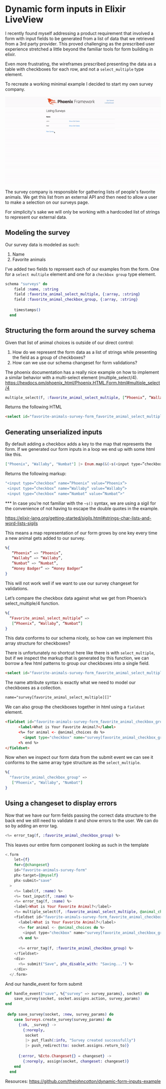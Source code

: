 # Dynamic form inputs in Elixir LiveView

I recently found myself addressing a product requirement that involved a form with input fields to be generated from a list of data that we retrieved from a 3rd party provider. This proved challenging as the prescribed user experience stretched a little beyond the familiar tools for form building in elixir.

Even more frustrating, the wireframes prescribed presenting the data as a table with checkboxes for each row, and not a `select_multiple` type element.

To recreate a working minimal example I decided to start my own survey company.

![error tags image](error_tags.gif)

The survey company is responsible for gathering lists of people's favorite animals. We get this list from an external API and then need to allow a user to make a selection on our surveys page.

For simplicity's sake we will only be working with a hardcoded list of strings to represent our external data.

## Modeling the survey

Our survey data is modeled as such:
1. Name
1. Favorite animals

I've added two fields to represent each of our examples from the form. One for a `select multiple` element and one for a `checkbox group` type element.
```elixir
schema "surveys" do
    field :name, :string
    field :favorite_animal_select_multiple, {:array, :string}
    field :favorite_animal_checkbox_group, {:array, :string}

    timestamps()
  end
```
## Structuring the form around the survey schema

Given that list of animal choices is outside of our direct control:
1. How do we represent the form data as a list of strings while presenting the field as a group of checkboxes?
1. How can we use our schema changeset for form validations?


The phoenix documentation has a really nice example on how to implement a similar behavior with a multi-select element (multiple_select/4).
https://hexdocs.pm/phoenix_html/Phoenix.HTML.Form.html#multiple_select/4

```elixir
multiple_select(f, :favorite_animal_select_multiple, [“Phoenix”, “Wallaby”, “Numbat”])
```
Returns the following HTML
```html
<select id="favorite-animals-survey-form_favorite_animal_select_multiple" multiple="" name="survey[favorite_animal_select_multiple][]"><option value="Phoenix">Phoenix</option><option value="Wallaby">Wallaby</option><option value="Numbat">Numbat</option></select>
```


## Generating unserialized inputs 

By default adding a checkbox adds a key to the map that represents the form. If we generated our form inputs in a loop we end up with some html like this.
```elixir
["Phoenix", "Wallaby", "Numbat"] |> Enum.map(&(~s(<input type=”checkbox” name=”#{&1}”>))) |> Enum.join()
```
Returns the following markup:

```elixir
"<input type=”checkbox” name=”Phoenix” value=”Phoenix”>
 <input type=”checkbox” name=”Wallaby” value=”Wallaby”>
 <input type=”checkbox” name=”Numbat” value=”Numbat”>"
 ```

*** In case  you’re not familiar with the `~s()` syntax, we are using a sigil for the convenience of not having to escape the double quotes in the example.

https://elixir-lang.org/getting-started/sigils.html#strings-char-lists-and-word-lists-sigils

This means a map representation of our form grows by one key every time a new animal gets added to our survey.

```elixir
%{
   “Phoenix” => “Phoenix”,
   “Wallaby” => “Wallaby”,
   ”Numbat” => ”Numbat”,
   “Honey Badger” => “Honey Badger”
}
```

This will not work well if we want to use our survey changeset for validations.

Let’s compare the checkbox data against what we get from Phoenix’s select_multiple/4 function.


```elixir
%{
  “Favorite_animal_select_multiple” =>
   [“Phoenix”, “Wallaby”, “Numbat”]
}
```
This data conforms to our schema nicely, so how can we implement this array structure for checkboxes?

There is unfortunately no shortcut here like there is with `select_multiple`, but if we inspect the markup that is generated by this function, we can borrow a few html patterns to group our checkboxes into a single field.


```html
<select id="favorite-animals-survey-form_favorite_animal_select_multiple" multiple="" name="survey[favorite_animal_select_multiple][]"><option value="Phoenix">Phoenix</option><option value="Wallaby">Wallaby</option><option value="Numbat">Numbat</option></select>
```
The name attribute syntax is exactly what we need to model our checkboxes as a collection.

```html
name="survey[favorite_animal_select_multiple][]"
```

We can also group the checkboxes together in html using a `fieldset` element.
```html
<fieldset id="favorite-animals-survey-form_favorite_animal_checkbox_group">
      <label>What is Your Favorite Animal?</label>
      <%= for animal <- @animal_choices do %>
        <input type="checkbox" name="survey[favorite_animal_checkbox_group][]" value={animal} /><%= animal %><br />
      <% end %>
</fieldset>
```

Now when we inspect our form data from the submit event we can see it conforms to the same array type structure as the `select_multiple`.

```elixir
%{
  "favorite_animal_checkbox_group" =>
   ["Phoenix", "Wallaby", "Numbat"]
}
```
## Using a changeset to display errors
Now that we have our form fields passing the correct data structure to the back end we still need to validate it and show errors to the user. We can do so by adding an error tag.

```elixir
<%= error_tag(f, :favorite_animal_checkbox_group) %>
```

This leaves our entire form component looking as such in the template
```elixir
<.form
    let={f}
    for={@changeset}
    id="favorite-animals-survey-form"
    phx-target={@myself}
    phx-submit="save"
  >
    <%= label(f, :name) %>
    <%= text_input(f, :name) %>
    <%= error_tag(f, :name) %>
    <label>What is Your Favorite Animal?</label>
    <%= multiple_select(f, :favorite_animal_select_multiple, @animal_choices) %>
    <fieldset id="favorite-animals-survey-form_favorite_animal_checkbox_group">
      <label>What is Your Favorite Animal?</label>
      <%= for animal <- @animal_choices do %>
        <input type="checkbox" name="survey[favorite_animal_checkbox_group][]" value={animal} /><%= animal %><br />
      <% end %>

      <%= error_tag(f, :favorite_animal_checkbox_group) %>
    </fieldset>
    <div>
      <%= submit("Save", phx_disable_with: "Saving...") %>
    </div>
  </.form>
```
And our handle_event for form submit
```elixir
def handle_event("save", %{"survey" => survey_params}, socket) do
    save_survey(socket, socket.assigns.action, survey_params)
end

 defp save_survey(socket, :new, survey_params) do
    case Surveys.create_survey(survey_params) do
      {:ok, _survey} ->
        {:noreply,
         socket
         |> put_flash(:info, "Survey created successfully")
         |> push_redirect(to: socket.assigns.return_to)}

      {:error, %Ecto.Changeset{} = changeset} ->
        {:noreply, assign(socket, changeset: changeset)}
    end
  end
```

Resources: 
https://github.com/thejohncotton/dynamic-form-inputs-example